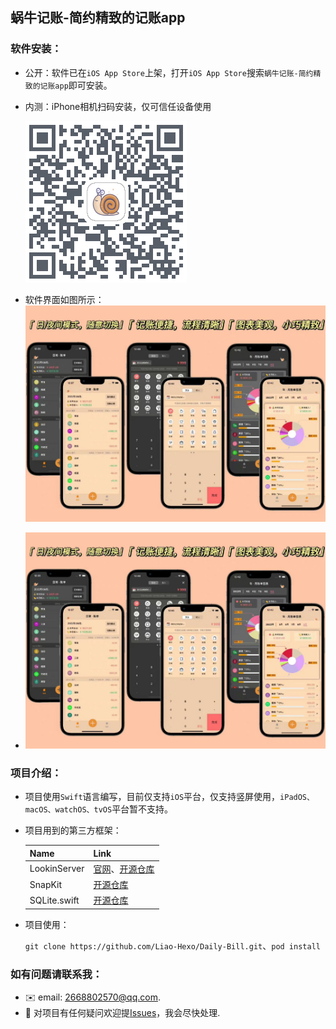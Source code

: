 ## 蜗牛记账-简约精致的记账app

### 软件安装：

- 公开：软件已在`iOS App Store`上架，打开`iOS App Store`搜索`蜗牛记账-简约精致的记账app`即可安装。

- 内测：iPhone相机扫码安装，仅可信任设备使用

  ![](https://raw.githubusercontent.com/Liao-Hexo/image-repository/Description/image-repository/%E8%9C%97%E7%89%9B%E8%AE%B0%E8%B4%A6/202311281748267.png)

- 软件界面如图所示：![](https://raw.githubusercontent.com/Liao-Hexo/image-repository/Description/image-repository/%E8%9C%97%E7%89%9B%E8%AE%B0%E8%B4%A6/202311281751545.png)

- <img src="https://raw.githubusercontent.com/Liao-Hexo/image-repository/Description/image-repository/%E8%9C%97%E7%89%9B%E8%AE%B0%E8%B4%A6/202311281751545.png" width="500px"/>

### 项目介绍：

- 项目使用`Swift`语言编写，目前仅支持`iOS`平台，仅支持竖屏使用，`iPadOS、macOS、watchOS、tvOS`平台暂不支持。

- 项目用到的第三方框架：

   | Name | Link |
   | ---- | ---- |
   | LookinServer | [官网](https://lookin.work)、[开源仓库](https://github.com/QMUI/LookinServer) |
   | SnapKit | [开源仓库](https://github.com/SnapKit/SnapKit) |
   | SQLite.swift | [开源仓库](https://github.com/stephencelis/SQLite.swift) |

- 项目使用：

   `git clone https://github.com/Liao-Hexo/Daily-Bill.git`、`pod install`

### 如有问题请联系我：

- ✉️ email: 2668802570@qq.com.
- 👻 对项目有任何疑问欢迎提[Issues](https://github.com/Liao-Hexo/Daily-Bill/issues)，我会尽快处理.
